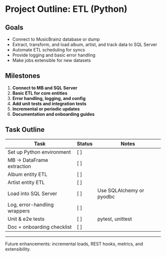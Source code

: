 # Project Outline: ETL (Python)

## Goals

- Connect to MusicBrainz database or dump
- Extract, transform, and load album, artist, and track data to SQL Server
- Automate ETL scheduling for syncs
- Provide logging and basic error handling
- Make jobs extensible for new datasets

## Milestones

1. **Connect to MB and SQL Server**
2. **Basic ETL for core entities**
3. **Error handling, logging, and config**
4. **Add unit tests and integration tests**
5. **Incremental or periodic updates**
6. **Documentation and onboarding guides**

## Task Outline

| Task                                      | Status  | Notes
|--------------------------------------------|---------|--------------------------|
| Set up Python environment                  | [ ]     |                          |
| MB → DataFrame extraction                  | [ ]     |                          |
| Album entity ETL                           | [ ]     |                          |
| Artist entity ETL                          | [ ]     |                          |
| Load into SQL Server                       | [ ]     | Use SQLAlchemy or pyodbc |
| Log, error-handling wrappers               | [ ]     |                          |
| Unit & e2e tests                           | [ ]     | pytest, unittest         |
| Doc + onboarding checklist                 | [ ]     |                          |

---

Future enhancements: incremental loads, REST hooks, metrics, and extensibility.
